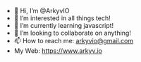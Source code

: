 - 👋 Hi, I’m @ArkyvIO
- 👀 I’m interested in all things tech!
- 🌱 I’m currently learning javascript!
- 💞️ I’m looking to collaborate on anything!
- 📫 How to reach me: arkyvio@gmail.com
- My Web: https://www.arkyv.io

<!---
ArkyvIO/ArkyvIO is a ✨ special ✨ repository because its `README.md` (this file) appears on your GitHub profile.
You can click the Preview link to take a look at your changes.
--->
